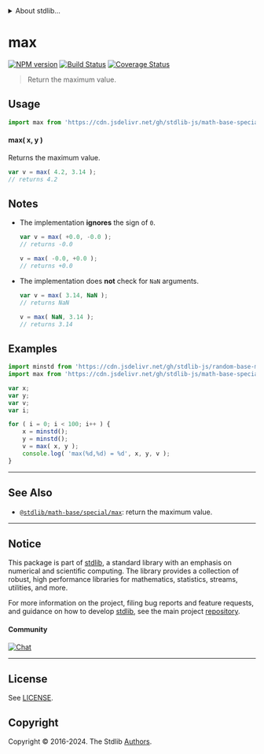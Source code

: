 <!--

@license Apache-2.0

Copyright (c) 2018 The Stdlib Authors.

Licensed under the Apache License, Version 2.0 (the "License");
you may not use this file except in compliance with the License.
You may obtain a copy of the License at

   http://www.apache.org/licenses/LICENSE-2.0

Unless required by applicable law or agreed to in writing, software
distributed under the License is distributed on an "AS IS" BASIS,
WITHOUT WARRANTIES OR CONDITIONS OF ANY KIND, either express or implied.
See the License for the specific language governing permissions and
limitations under the License.

-->


<details>
  <summary>
    About stdlib...
  </summary>
  <p>We believe in a future in which the web is a preferred environment for numerical computation. To help realize this future, we've built stdlib. stdlib is a standard library, with an emphasis on numerical and scientific computation, written in JavaScript (and C) for execution in browsers and in Node.js.</p>
  <p>The library is fully decomposable, being architected in such a way that you can swap out and mix and match APIs and functionality to cater to your exact preferences and use cases.</p>
  <p>When you use stdlib, you can be absolutely certain that you are using the most thorough, rigorous, well-written, studied, documented, tested, measured, and high-quality code out there.</p>
  <p>To join us in bringing numerical computing to the web, get started by checking us out on <a href="https://github.com/stdlib-js/stdlib">GitHub</a>, and please consider <a href="https://opencollective.com/stdlib">financially supporting stdlib</a>. We greatly appreciate your continued support!</p>
</details>

# max

[![NPM version][npm-image]][npm-url] [![Build Status][test-image]][test-url] [![Coverage Status][coverage-image]][coverage-url] <!-- [![dependencies][dependencies-image]][dependencies-url] -->

> Return the maximum value.

<!-- Section to include introductory text. Make sure to keep an empty line after the intro `section` element and another before the `/section` close. -->

<section class="intro">

</section>

<!-- /.intro -->

<!-- Package usage documentation. -->



<section class="usage">

## Usage

```javascript
import max from 'https://cdn.jsdelivr.net/gh/stdlib-js/math-base-special-fast-max@v0.2.0-deno/mod.js';
```

#### max( x, y )

Returns the maximum value.

```javascript
var v = max( 4.2, 3.14 );
// returns 4.2
```

</section>

<!-- /.usage -->

<!-- Package usage notes. Make sure to keep an empty line after the `section` element and another before the `/section` close. -->

<section class="notes">

## Notes

-   The implementation **ignores** the sign of `0`.

    ```javascript
    var v = max( +0.0, -0.0 );
    // returns -0.0

    v = max( -0.0, +0.0 );
    // returns +0.0
    ```

-   The implementation does **not** check for `NaN` arguments.

    ```javascript
    var v = max( 3.14, NaN );
    // returns NaN

    v = max( NaN, 3.14 );
    // returns 3.14
    ```

</section>

<!-- /.notes -->

<!-- Package usage examples. -->

<section class="examples">

## Examples

<!-- eslint no-undef: "error" -->

```javascript
import minstd from 'https://cdn.jsdelivr.net/gh/stdlib-js/random-base-minstd-shuffle@deno/mod.js';
import max from 'https://cdn.jsdelivr.net/gh/stdlib-js/math-base-special-fast-max@v0.2.0-deno/mod.js';

var x;
var y;
var v;
var i;

for ( i = 0; i < 100; i++ ) {
    x = minstd();
    y = minstd();
    v = max( x, y );
    console.log( 'max(%d,%d) = %d', x, y, v );
}
```

</section>

<!-- /.examples -->

<!-- Section to include cited references. If references are included, add a horizontal rule *before* the section. Make sure to keep an empty line after the `section` element and another before the `/section` close. -->

<section class="references">

</section>

<!-- /.references -->

<!-- Section for related `stdlib` packages. Do not manually edit this section, as it is automatically populated. -->

<section class="related">

* * *

## See Also

-   <span class="package-name">[`@stdlib/math-base/special/max`][@stdlib/math/base/special/max]</span><span class="delimiter">: </span><span class="description">return the maximum value.</span>

</section>

<!-- /.related -->

<!-- Section for all links. Make sure to keep an empty line after the `section` element and another before the `/section` close. -->


<section class="main-repo" >

* * *

## Notice

This package is part of [stdlib][stdlib], a standard library with an emphasis on numerical and scientific computing. The library provides a collection of robust, high performance libraries for mathematics, statistics, streams, utilities, and more.

For more information on the project, filing bug reports and feature requests, and guidance on how to develop [stdlib][stdlib], see the main project [repository][stdlib].

#### Community

[![Chat][chat-image]][chat-url]

---

## License

See [LICENSE][stdlib-license].


## Copyright

Copyright &copy; 2016-2024. The Stdlib [Authors][stdlib-authors].

</section>

<!-- /.stdlib -->

<!-- Section for all links. Make sure to keep an empty line after the `section` element and another before the `/section` close. -->

<section class="links">

[npm-image]: http://img.shields.io/npm/v/@stdlib/math-base-special-fast-max.svg
[npm-url]: https://npmjs.org/package/@stdlib/math-base-special-fast-max

[test-image]: https://github.com/stdlib-js/math-base-special-fast-max/actions/workflows/test.yml/badge.svg?branch=v0.2.0
[test-url]: https://github.com/stdlib-js/math-base-special-fast-max/actions/workflows/test.yml?query=branch:v0.2.0

[coverage-image]: https://img.shields.io/codecov/c/github/stdlib-js/math-base-special-fast-max/main.svg
[coverage-url]: https://codecov.io/github/stdlib-js/math-base-special-fast-max?branch=main

<!--

[dependencies-image]: https://img.shields.io/david/stdlib-js/math-base-special-fast-max.svg
[dependencies-url]: https://david-dm.org/stdlib-js/math-base-special-fast-max/main

-->

[chat-image]: https://img.shields.io/gitter/room/stdlib-js/stdlib.svg
[chat-url]: https://app.gitter.im/#/room/#stdlib-js_stdlib:gitter.im

[stdlib]: https://github.com/stdlib-js/stdlib

[stdlib-authors]: https://github.com/stdlib-js/stdlib/graphs/contributors

[umd]: https://github.com/umdjs/umd
[es-module]: https://developer.mozilla.org/en-US/docs/Web/JavaScript/Guide/Modules

[deno-url]: https://github.com/stdlib-js/math-base-special-fast-max/tree/deno
[deno-readme]: https://github.com/stdlib-js/math-base-special-fast-max/blob/deno/README.md
[umd-url]: https://github.com/stdlib-js/math-base-special-fast-max/tree/umd
[umd-readme]: https://github.com/stdlib-js/math-base-special-fast-max/blob/umd/README.md
[esm-url]: https://github.com/stdlib-js/math-base-special-fast-max/tree/esm
[esm-readme]: https://github.com/stdlib-js/math-base-special-fast-max/blob/esm/README.md
[branches-url]: https://github.com/stdlib-js/math-base-special-fast-max/blob/main/branches.md

[stdlib-license]: https://raw.githubusercontent.com/stdlib-js/math-base-special-fast-max/main/LICENSE

<!-- <related-links> -->

[@stdlib/math/base/special/max]: https://github.com/stdlib-js/math-base-special-max/tree/deno

<!-- </related-links> -->

</section>

<!-- /.links -->
